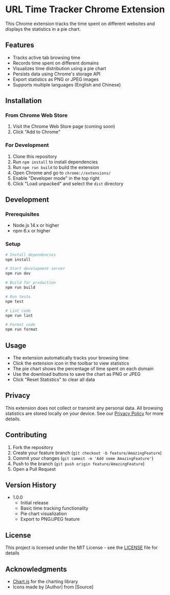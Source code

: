# URL Time Tracker Chrome Extension

This Chrome extension tracks the time spent on different websites and displays the statistics in a pie chart.

## Features

- Tracks active tab browsing time
- Records time spent on different domains
- Visualizes time distribution using a pie chart
- Persists data using Chrome's storage API
- Export statistics as PNG or JPEG images
- Supports multiple languages (English and Chinese)

## Installation

### From Chrome Web Store
1. Visit the Chrome Web Store page (coming soon)
2. Click "Add to Chrome"

### For Development
1. Clone this repository
2. Run `npm install` to install dependencies
3. Run `npm run build` to build the extension
4. Open Chrome and go to `chrome://extensions/`
5. Enable "Developer mode" in the top right
6. Click "Load unpacked" and select the `dist` directory

## Development

### Prerequisites
- Node.js 14.x or higher
- npm 6.x or higher

### Setup
```bash
# Install dependencies
npm install

# Start development server
npm run dev

# Build for production
npm run build

# Run tests
npm test

# Lint code
npm run lint

# Format code
npm run format
```

## Usage

- The extension automatically tracks your browsing time
- Click the extension icon in the toolbar to view statistics
- The pie chart shows the percentage of time spent on each domain
- Use the download buttons to save the chart as PNG or JPEG
- Click "Reset Statistics" to clear all data

## Privacy

This extension does not collect or transmit any personal data. All browsing statistics are stored locally on your device. See our [Privacy Policy](PRIVACY.md) for more details.

## Contributing

1. Fork the repository
2. Create your feature branch (`git checkout -b feature/AmazingFeature`)
3. Commit your changes (`git commit -m 'Add some AmazingFeature'`)
4. Push to the branch (`git push origin feature/AmazingFeature`)
5. Open a Pull Request

## Version History

- 1.0.0
  - Initial release
  - Basic time tracking functionality
  - Pie chart visualization
  - Export to PNG/JPEG feature

## License

This project is licensed under the MIT License - see the [LICENSE](LICENSE) file for details

## Acknowledgments

- [Chart.js](https://www.chartjs.org/) for the charting library
- Icons made by [Author] from [Source]